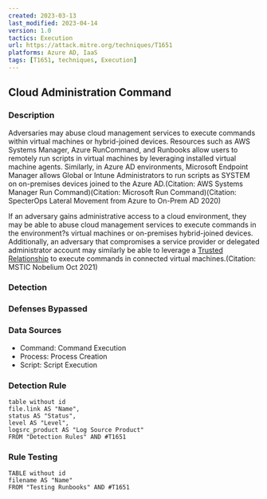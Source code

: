 ```yaml
---
created: 2023-03-13
last_modified: 2023-04-14
version: 1.0
tactics: Execution
url: https://attack.mitre.org/techniques/T1651
platforms: Azure AD, IaaS
tags: [T1651, techniques, Execution]
---
```


## Cloud Administration Command

### Description

Adversaries may abuse cloud management services to execute commands within virtual machines or hybrid-joined devices. Resources such as AWS Systems Manager, Azure RunCommand, and Runbooks allow users to remotely run scripts in virtual machines by leveraging installed virtual machine agents. Similarly, in Azure AD environments, Microsoft Endpoint Manager allows Global or Intune Administrators to run scripts as SYSTEM on on-premises devices joined to the Azure AD.(Citation: AWS Systems Manager Run Command)(Citation: Microsoft Run Command)(Citation: SpecterOps Lateral Movement from Azure to On-Prem AD 2020)

If an adversary gains administrative access to a cloud environment, they may be able to abuse cloud management services to execute commands in the environment?s virtual machines or on-premises hybrid-joined devices. Additionally, an adversary that compromises a service provider or delegated administrator account may similarly be able to leverage a [Trusted Relationship](https://attack.mitre.org/techniques/T1199) to execute commands in connected virtual machines.(Citation: MSTIC Nobelium Oct 2021)

### Detection



### Defenses Bypassed



### Data Sources

  - Command: Command Execution
  -  Process: Process Creation
  -  Script: Script Execution
### Detection Rule

```dataview
table without id
file.link AS "Name",
status AS "Status",
level AS "Level",
logsrc_product AS "Log Source Product"
FROM "Detection Rules" AND #T1651
```

### Rule Testing

```dataview
TABLE without id
filename AS "Name"
FROM "Testing Runbooks" AND #T1651
```
